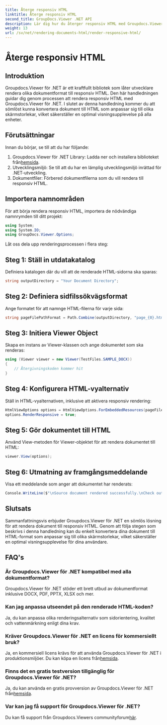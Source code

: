```yaml
---
title: Återge responsiv HTML
linktitle: Återge responsiv HTML
second_title: GroupDocs.Viewer .NET API
description: Lär dig hur du återger responsiv HTML med Groupdocs.Viewer för .NET, vilket säkerställer en optimal visningsupplevelse på alla enheter.
weight: 13
url: /sv/net/rendering-documents-html/render-responsive-html/
---
```


# Återge responsiv HTML

## Introduktion
Groupdocs.Viewer för .NET är ett kraftfullt bibliotek som låter utvecklare rendera olika dokumentformat till responsiv HTML. Den här handledningen guidar dig genom processen att rendera responsiv HTML med Groupdocs.Viewer för .NET. I slutet av denna handledning kommer du att sömlöst kunna konvertera dokument till HTML som anpassar sig till olika skärmstorlekar, vilket säkerställer en optimal visningsupplevelse på alla enheter.
## Förutsättningar
Innan du börjar, se till att du har följande:
1.  Groupdocs.Viewer för .NET Library: Ladda ner och installera biblioteket från[hemsida](https://releases.groupdocs.com/viewer/net/).
2. Utvecklingsmiljö: Se till att du har en lämplig utvecklingsmiljö inrättad för .NET-utveckling.
3. Dokumentfiler: Förbered dokumentfilerna som du vill rendera till responsiv HTML.

## Importera namnområden
För att börja rendera responsiv HTML, importera de nödvändiga namnrymden till ditt projekt:
```csharp
using System;
using System.IO;
using GroupDocs.Viewer.Options;
```

Låt oss dela upp renderingsprocessen i flera steg:
## Steg 1: Ställ in utdatakatalog
Definiera katalogen där du vill att de renderade HTML-sidorna ska sparas:
```csharp
string outputDirectory = "Your Document Directory";
```
## Steg 2: Definiera sidfilssökvägsformat
Ange formatet för att namnge HTML-filerna för varje sida:
```csharp
string pageFilePathFormat = Path.Combine(outputDirectory, "page_{0}.html");
```
## Steg 3: Initiera Viewer Object
Skapa en instans av Viewer-klassen och ange dokumentet som ska renderas:
```csharp
using (Viewer viewer = new Viewer(TestFiles.SAMPLE_DOCX))
{
    // Återgivningskoden kommer hit
}
```
## Steg 4: Konfigurera HTML-vyalternativ
Ställ in HTML-vyalternativen, inklusive att aktivera responsiv rendering:
```csharp
HtmlViewOptions options = HtmlViewOptions.ForEmbeddedResources(pageFilePathFormat);
options.RenderResponsive = true;
```
## Steg 5: Gör dokumentet till HTML
Använd View-metoden för Viewer-objektet för att rendera dokumentet till HTML:
```csharp
viewer.View(options);
```
## Steg 6: Utmatning av framgångsmeddelande
Visa ett meddelande som anger att dokumentet har renderats:
```csharp
Console.WriteLine($"\nSource document rendered successfully.\nCheck output in {outputDirectory}.");
```

## Slutsats
Sammanfattningsvis erbjuder Groupdocs.Viewer för .NET en sömlös lösning för att rendera dokument till responsiv HTML. Genom att följa stegen som beskrivs i denna handledning kan du enkelt konvertera dina dokument till HTML-format som anpassar sig till olika skärmstorlekar, vilket säkerställer en optimal visningsupplevelse för dina användare.
## FAQ's
### Är Groupdocs.Viewer för .NET kompatibel med alla dokumentformat?
Groupdocs.Viewer för .NET stöder ett brett utbud av dokumentformat inklusive DOCX, PDF, PPTX, XLSX och mer.
### Kan jag anpassa utseendet på den renderade HTML-koden?
Ja, du kan anpassa olika renderingsalternativ som sidorientering, kvalitet och vattenmärkning enligt dina krav.
### Kräver Groupdocs.Viewer för .NET en licens för kommersiellt bruk?
 Ja, en kommersiell licens krävs för att använda Groupdocs.Viewer för .NET i produktionsmiljöer. Du kan köpa en licens från[hemsida](https://purchase.groupdocs.com/buy).
### Finns det en gratis testversion tillgänglig för Groupdocs.Viewer för .NET?
 Ja, du kan använda en gratis provversion av Groupdocs.Viewer för .NET från[hemsida](https://releases.groupdocs.com/).
### Var kan jag få support för Groupdocs.Viewer för .NET?
Du kan få support från Groupdocs.Viewers communityforum[här](https://forum.groupdocs.com/c/viewer/9).